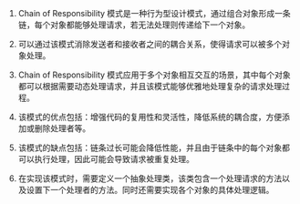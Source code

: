

1. Chain of Responsibility 模式是一种行为型设计模式，通过组合对象形成一条链，每个对象都能够处理请求，若无法处理则传递给下一个对象。

2. 可以通过该模式消除发送者和接收者之间的耦合关系，使得请求可以被多个对象处理。

3. Chain of Responsibility 模式应用于多个对象相互交互的场景，其中每个对象都可以根据需要动态处理请求，并且该模式能够优雅地处理复杂的请求处理过程。

4. 该模式的优点包括：增强代码的复用性和灵活性，降低系统的耦合度，方便添加或删除处理者等。

5. 该模式的缺点包括：链条过长可能会降低性能，并且由于链条中的每个对象都可以执行处理，因此可能会导致请求被重复处理。

6. 在实现该模式时，需要定义一个抽象处理类，该类包含一个处理请求的方法以及设置下一个处理者的方法。同时还需要实现各个对象的具体处理逻辑。